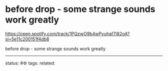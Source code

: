 # before drop - some strange sounds work greatly
https://open.spotify.com/track/1PQzwO9b4wPyuhaf7I82oA?si=5e11c200151f4db8

before drop - some strange sounds work greatly

---
status: #⚙️ 
tags: 
related: 
